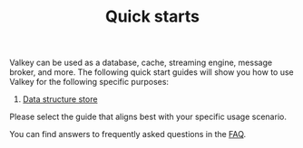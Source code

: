 ﻿---
title: "Quick starts"
linkTitle: "Quick starts"
hideListLinks: true
weight: 20
description: >
    Valkey quick start guides
aliases:
  - /docs/getting-started/
---

Valkey can be used as a database, cache, streaming engine, message broker, and more. The following quick start guides will show you how to use Valkey for the following specific purposes:

1. [Data structure store](data-store.md)

Please select the guide that aligns best with your specific usage scenario.

You can find answers to frequently asked questions in the [FAQ](faq.md).
